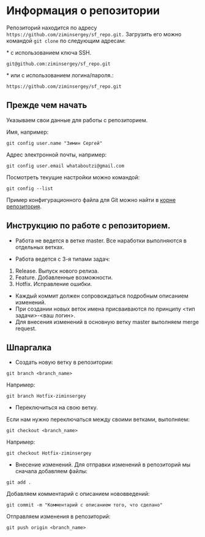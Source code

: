 # Информация о репозитории

Репозиторий находится по адресу `https://github.com/ziminsergey/sf_repo.git.` Загрузить его можно командой `git clone` по следующим адресам:

\* с использованием ключа SSH.

```
git@github.com:ziminsergey/sf_repo.git
```

\* или с использованием логина/пароля.:

```
https://github.com/ziminsergey/sf_repo.git
```

## Прежде чем начать

Указываем свои данные для работы с репозиторием.

Имя, например:

```
git config user.name "Зимин Сергей"
```

Адрес электронной почты, например:
```
git config user.email whataboutzi@gmail.com
```

Посмотреть текущие настройки можно командой:
```
git config --list
```

Пример конфигурационного файла для Git можно найти в [корне репозитория](https://github.com/ziminsergey/sf_repo/blob/master/config).


## Инструкцию по работе с репозиторием.

- Работа не ведется в ветке master. Все наработки выполняются в отдельных ветках.

- Работа ведется с 3-я типами задач:

1. Release. Выпуск нового релиза.
2. Feature. Добавленные возможности.
3. Hotfix. Исправление ошибки.
- Каждый коммит должен сопровождаться подробным описанием изменений.
- При создании новых веток имена присваиваются по принципу <тип задачи>-<ваш логин>.
- Для внесения изменений в основную ветку master выполняем merge request.

## Шпаргалка

- Создать новую ветку в репозитории:

```
git branch <branch_name>
```

Например:

```
git branch Hotfix-ziminsergey
```

- Переключиться на свою ветку.

Если нам нужно переключаться между своими ветками, выполняем:

```
git checkout <branch_name>
```
Например:

```
git checkout Hotfix-ziminsergey
```

- Внесение изменений.
Для отправки изменений в репозиторий мы сначала добавляем файлы:

```
git add .
```

Добавляем комментарий с описанием нововведений:

```
git commit -m "Комментарий с описанием того, что сделано"
```

Отправляем изменения в репозиторий:

```
git push origin <branch_name>
```
